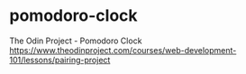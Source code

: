 # pomodoro-clock
The Odin Project - Pomodoro Clock
https://www.theodinproject.com/courses/web-development-101/lessons/pairing-project

